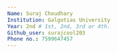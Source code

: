 ```yaml
---
Name: Suraj Choudhary
Institution: Galgotias University  
Year: 2nd # 1st, 2nd, 3rd or 4th.
Github_user: surajcool203
Phone no.: 7599647457
---
```

